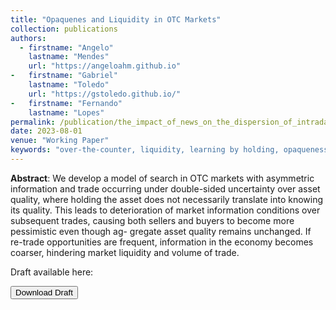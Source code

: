 ```yaml
---
title: "Opaquenes and Liquidity in OTC Markets"
collection: publications
authors:
  - firstname: "Angelo"
    lastname: "Mendes"
    url: "https://angeloahm.github.io"
-   firstname: "Gabriel"
    lastname: "Toledo"
    url: "https://gstoledo.github.io/"
-   firstname: "Fernando"
    lastname: "Lopes"
permalink: /publication/the_impact_of_news_on_the_dispersion_of_intraday_risk
date: 2023-08-01
venue: "Working Paper"
keywords: "over-the-counter, liquidity, learning by holding, opaqueness"
---
```


**Abstract**: We develop a model of search in OTC markets with asymmetric information and trade occurring under double-sided uncertainty over asset quality, where holding the asset does not necessarily translate into knowing its quality. This leads to deterioration of market information conditions over subsequent trades, causing both sellers and buyers to become more pessimistic even though ag- gregate asset quality remains unchanged. If re-trade opportunities are frequent, information in the economy becomes coarser, hindering market liquidity and volume of trade.

Draft available here:

<a href="../files/LMT_draft.pdf">
<button class="btn"><i class="fa fa-download"></i> Download Draft</button>
</a>
